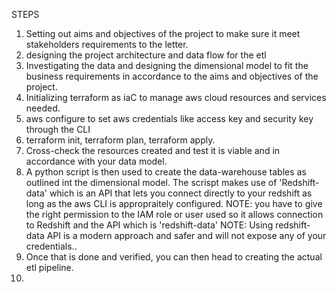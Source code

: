STEPS 

1. Setting out aims and objectives of the project to make sure it meet stakeholders requirements to the letter.
2. designing the project architecture and data flow for the etl 
3. Investigating the data and designing the dimensional model to fit the business requirements in accordance to the aims and objectives of the project.
4. Initializing terraform as iaC to manage aws cloud resources and services needed.
5. aws configure to set aws credentials like access key and security key through the CLI
6. terraform init, terraform plan, terraform apply. 
7. Cross-check the resources created and test it is viable and in accordance with your data model.
8. A python script is then used to create the data-warehouse tables as outlined int the dimensional model. The scrispt makes use of 'Redshift-data' which is an API that lets you connect directly to your redshift as long as the aws CLI is appropraitely configured.
NOTE: you have to give the right permission to the IAM role or user used so it allows connection to Redshift and the API which is 'redshift-data'
NOTE: Using redshift-data API is a modern approach and safer and will not expose any of your credentials..
9. Once that is done and verified, you can then head to creating the actual etl pipeline. 
10. 
